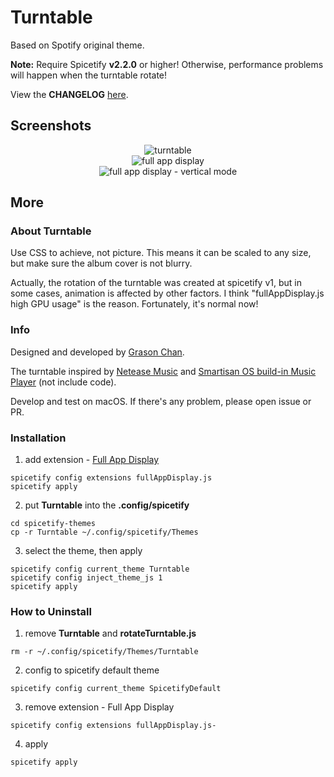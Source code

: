 # Turntable

Based on Spotify original theme.

**Note:** Require Spicetify **v2.2.0** or higher! Otherwise, performance problems will happen when the turntable rotate!

View the **CHANGELOG** [here](https://github.com/grasonchan/spotify-spice/blob/master/CHANGELOG.md).

## Screenshots

<div align="center">
  <img src="https://raw.githubusercontent.com/spicetify/spicetify-themes/master/Turntable/screenshots/turntable.png" alt="turntable">
</div>
<div align="center">
  <img src="https://raw.githubusercontent.com/spicetify/spicetify-themes/master/Turntable/screenshots/fad.png" alt="full app display">
</div>
<div align="center">
  <img src="https://raw.githubusercontent.com/spicetify/spicetify-themes/master/Turntable/screenshots/fad_vertical.png" alt="full app display - vertical mode">
</div>

## More

### About Turntable

Use CSS to achieve, not picture. This means it can be scaled to any size, but make sure the album cover is not blurry.

Actually, the rotation of the turntable was created at spicetify v1, but in some cases, animation is affected by other factors. I think "fullAppDisplay.js high GPU usage" is the reason. Fortunately, it's normal now!

### Info

Designed and developed by [Grason Chan](https://github.com/grasonchan).

The turntable inspired by [Netease Music](https://music.163.com) and [Smartisan OS build-in Music Player](https://www.smartisan.com/os/#/beauty) (not include code).

Develop and test on macOS. If there's any problem, please open issue or PR.

### Installation

1. add extension - [Full App Display](https://spicetify.app/docs/getting-started/extensions#full-app-display)

```shell
spicetify config extensions fullAppDisplay.js
spicetify apply
```

2. put **Turntable** into the **.config/spicetify**

```shell
cd spicetify-themes
cp -r Turntable ~/.config/spicetify/Themes
```

3. select the theme, then apply

```shell
spicetify config current_theme Turntable
spicetify config inject_theme_js 1
spicetify apply
```

### How to Uninstall

1. remove **Turntable** and **rotateTurntable.js**

```shell
rm -r ~/.config/spicetify/Themes/Turntable
```

2. config to spicetify default theme

```shell
spicetify config current_theme SpicetifyDefault
```

3. remove extension - Full App Display

```shell
spicetify config extensions fullAppDisplay.js-
```

4. apply

```shell
spicetify apply
```
